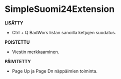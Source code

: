 # SimpleSuomi24Extension

**LISÄTTY**
- Ctrl + Q BadWors listan sanoilla ketjujen suodatus.

**POISTETTU**
- Viestin merkkaaminen.

**PÄIVITETTY**
- Page Up ja Page Dn näppäimien toiminta.
